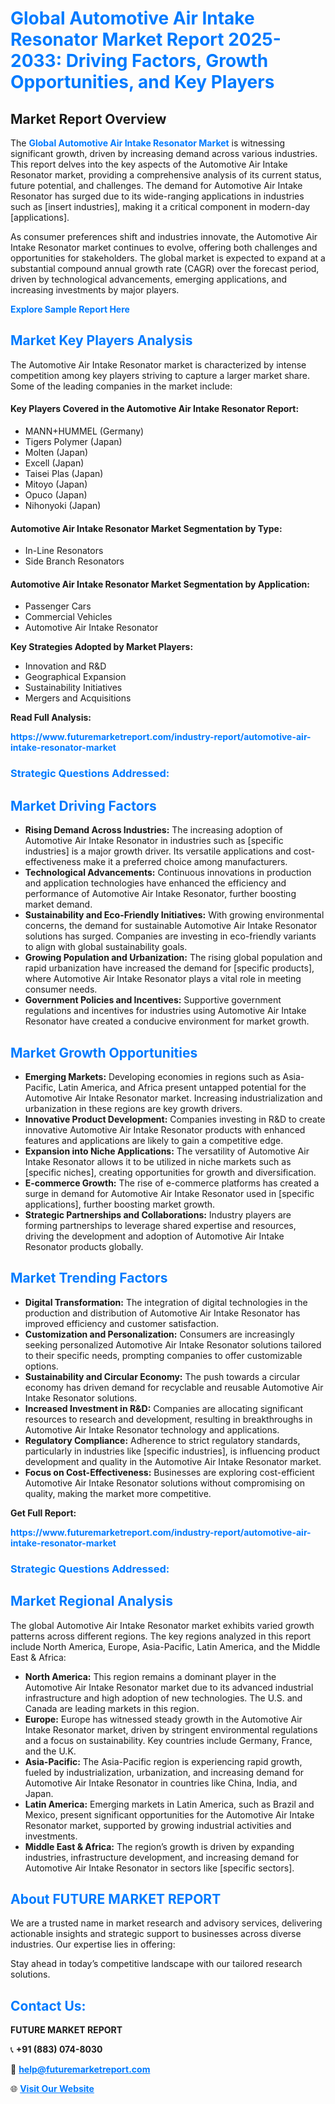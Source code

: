 <h1 style="color: #007BFF;">Global Automotive Air Intake Resonator Market Report 2025-2033: Driving Factors, Growth Opportunities, and Key Players</h1>

<section id="overview">
<h2>Market Report Overview</h2>
<p>The <a href="https://www.futuremarketreport.com/industry-report/automotive-air-intake-resonator-market" style="color: #007BFF; text-decoration: none;"><strong>Global Automotive Air Intake Resonator Market</strong></a> is witnessing significant growth, driven by increasing demand across various industries. This report delves into the key aspects of the Automotive Air Intake Resonator market, providing a comprehensive analysis of its current status, future potential, and challenges. The demand for Automotive Air Intake Resonator has surged due to its wide-ranging applications in industries such as [insert industries], making it a critical component in modern-day [applications].</p>
<p>As consumer preferences shift and industries innovate, the Automotive Air Intake Resonator market continues to evolve, offering both challenges and opportunities for stakeholders. The global market is expected to expand at a substantial compound annual growth rate (CAGR) over the forecast period, driven by technological advancements, emerging applications, and increasing investments by major players.</p>
</section>

<section id="overview">
<p><a href="https://www.futuremarketreport.com/request-sample/reportId=126375" style="color: #007BFF; text-decoration: none;"><strong>Explore Sample Report Here</strong></a></p>
</section>

<section id="key-players">
<h2 style="color: #007BFF;">Market Key Players Analysis</h2>
<p>The Automotive Air Intake Resonator market is characterized by intense competition among key players striving to capture a larger market share. Some of the leading companies in the market include:</p>
<h4>Key Players Covered in the Automotive Air Intake Resonator Report:</h4>
<ul><li>MANN+HUMMEL (Germany)</li><li>Tigers Polymer (Japan)</li><li>Molten (Japan)</li><li>Excell (Japan)</li><li>Taisei Plas (Japan)</li><li>Mitoyo (Japan)</li><li>Opuco (Japan)</li><li>Nihonyoki (Japan)</li></ul>
<h4>Automotive Air Intake Resonator Market Segmentation by Type:</h4>
<ul><li>In-Line Resonators</li><li>Side Branch Resonators</li></ul>

<h4>Automotive Air Intake Resonator Market Segmentation by Application:</h4>
<ul><li>Passenger Cars</li><li>Commercial Vehicles</li><li>Automotive Air Intake Resonator</li></ul>
<p><strong>Key Strategies Adopted by Market Players:</strong></p>
<ul>
<li>Innovation and R&D</li>
<li>Geographical Expansion</li>
<li>Sustainability Initiatives</li>
<li>Mergers and Acquisitions</li>
</ul>
</section>

<section>
<p><strong>Read Full Analysis: </strong></p><a href="https://www.futuremarketreport.com/industry-report/automotive-air-intake-resonator-market" style="color: #007BFF; text-decoration: none;"><strong>https://www.futuremarketreport.com/industry-report/automotive-air-intake-resonator-market</strong></a>
<h3 style="color: #007BFF;">Strategic Questions Addressed:</h3>
</section>

<section id="driving-factors">
<h2 style="color: #007BFF;">Market Driving Factors</h2>
<ul>
<li><strong>Rising Demand Across Industries:</strong> The increasing adoption of Automotive Air Intake Resonator in industries such as [specific industries] is a major growth driver. Its versatile applications and cost-effectiveness make it a preferred choice among manufacturers.</li>
<li><strong>Technological Advancements:</strong> Continuous innovations in production and application technologies have enhanced the efficiency and performance of Automotive Air Intake Resonator, further boosting market demand.</li>
<li><strong>Sustainability and Eco-Friendly Initiatives:</strong> With growing environmental concerns, the demand for sustainable Automotive Air Intake Resonator solutions has surged. Companies are investing in eco-friendly variants to align with global sustainability goals.</li>
<li><strong>Growing Population and Urbanization:</strong> The rising global population and rapid urbanization have increased the demand for [specific products], where Automotive Air Intake Resonator plays a vital role in meeting consumer needs.</li>
<li><strong>Government Policies and Incentives:</strong> Supportive government regulations and incentives for industries using Automotive Air Intake Resonator have created a conducive environment for market growth.</li>
</ul>
</section>

<section id="growth-opportunities">
<h2 style="color: #007BFF;">Market Growth Opportunities</h2>
<ul>
<li><strong>Emerging Markets:</strong> Developing economies in regions such as Asia-Pacific, Latin America, and Africa present untapped potential for the Automotive Air Intake Resonator market. Increasing industrialization and urbanization in these regions are key growth drivers.</li>
<li><strong>Innovative Product Development:</strong> Companies investing in R&D to create innovative Automotive Air Intake Resonator products with enhanced features and applications are likely to gain a competitive edge.</li>
<li><strong>Expansion into Niche Applications:</strong> The versatility of Automotive Air Intake Resonator allows it to be utilized in niche markets such as [specific niches], creating opportunities for growth and diversification.</li>
<li><strong>E-commerce Growth:</strong> The rise of e-commerce platforms has created a surge in demand for Automotive Air Intake Resonator used in [specific applications], further boosting market growth.</li>
<li><strong>Strategic Partnerships and Collaborations:</strong> Industry players are forming partnerships to leverage shared expertise and resources, driving the development and adoption of Automotive Air Intake Resonator products globally.</li>
</ul>
</section>

<section id="trending-factors">
<h2 style="color: #007BFF;">Market Trending Factors</h2>
<ul>
<li><strong>Digital Transformation:</strong> The integration of digital technologies in the production and distribution of Automotive Air Intake Resonator has improved efficiency and customer satisfaction.</li>
<li><strong>Customization and Personalization:</strong> Consumers are increasingly seeking personalized Automotive Air Intake Resonator solutions tailored to their specific needs, prompting companies to offer customizable options.</li>
<li><strong>Sustainability and Circular Economy:</strong> The push towards a circular economy has driven demand for recyclable and reusable Automotive Air Intake Resonator solutions.</li>
<li><strong>Increased Investment in R&D:</strong> Companies are allocating significant resources to research and development, resulting in breakthroughs in Automotive Air Intake Resonator technology and applications.</li>
<li><strong>Regulatory Compliance:</strong> Adherence to strict regulatory standards, particularly in industries like [specific industries], is influencing product development and quality in the Automotive Air Intake Resonator market.</li>
<li><strong>Focus on Cost-Effectiveness:</strong> Businesses are exploring cost-efficient Automotive Air Intake Resonator solutions without compromising on quality, making the market more competitive.</li>
</ul>
</section>

<section>
<p><strong>Get Full Report: </strong></p><a href="https://www.futuremarketreport.com/industry-report/automotive-air-intake-resonator-market" style="color: #007BFF; text-decoration: none;"><strong>https://www.futuremarketreport.com/industry-report/automotive-air-intake-resonator-market</strong></a>
<h3 style="color: #007BFF;">Strategic Questions Addressed:</h3>
</section>


<section id="regional-analysis">
<h2 style="color: #007BFF;">Market Regional Analysis</h2>
<p>The global Automotive Air Intake Resonator market exhibits varied growth patterns across different regions. The key regions analyzed in this report include North America, Europe, Asia-Pacific, Latin America, and the Middle East & Africa:</p>
<ul>
<li><strong>North America:</strong> This region remains a dominant player in the Automotive Air Intake Resonator market due to its advanced industrial infrastructure and high adoption of new technologies. The U.S. and Canada are leading markets in this region.</li>
<li><strong>Europe:</strong> Europe has witnessed steady growth in the Automotive Air Intake Resonator market, driven by stringent environmental regulations and a focus on sustainability. Key countries include Germany, France, and the U.K.</li>
<li><strong>Asia-Pacific:</strong> The Asia-Pacific region is experiencing rapid growth, fueled by industrialization, urbanization, and increasing demand for Automotive Air Intake Resonator in countries like China, India, and Japan.</li>
<li><strong>Latin America:</strong> Emerging markets in Latin America, such as Brazil and Mexico, present significant opportunities for the Automotive Air Intake Resonator market, supported by growing industrial activities and investments.</li>
<li><strong>Middle East & Africa:</strong> The region’s growth is driven by expanding industries, infrastructure development, and increasing demand for Automotive Air Intake Resonator in sectors like [specific sectors].</li>
</ul>
</section>

<footer>
<h2 style="color: #007BFF;">About FUTURE MARKET REPORT</h2>
<p>We are a trusted name in market research and advisory services, delivering actionable insights and strategic support to businesses across diverse industries. Our expertise lies in offering:</p>

<p>Stay ahead in today’s competitive landscape with our tailored research solutions.</p>

<h2 style="color: #007BFF;">Contact Us:</h2>
<p><strong>FUTURE MARKET REPORT</strong></p>
<p>📞 <strong>+91 (883) 074-8030</strong></p>
<p>📧 <strong><a href="mailto:help@futuremarketreport.com" style="color: #007BFF;">help@futuremarketreport.com</a></strong></p>
<p>🌐 <strong><a href="https://www.futuremarketreport.com/" style="color: #007BFF;">Visit Our Website</a></strong></p>
</footer>